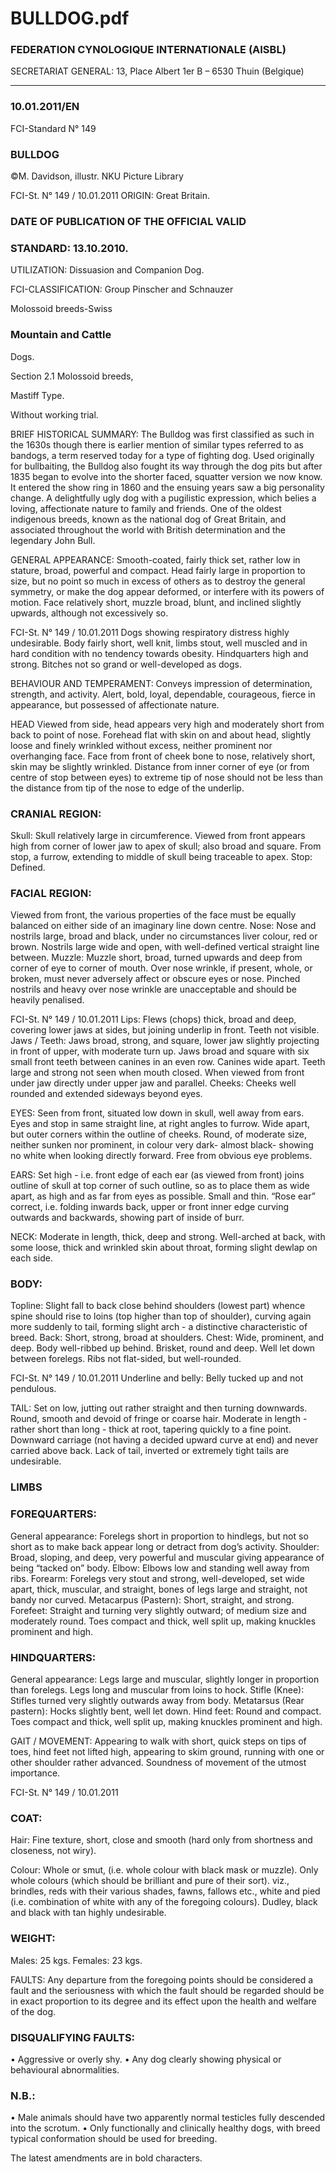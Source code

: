 # BULLDOG.pdf


### FEDERATION CYNOLOGIQUE INTERNATIONALE (AISBL)


SECRETARIAT GENERAL: 13, Place Albert 1er  B – 6530 Thuin (Belgique)
______________________________________________________________________________

### 10.01.2011/EN



FCI-Standard N° 149

### BULLDOG



©M. Davidson, illustr. NKU Picture Library




FCI-St. N° 149 / 10.01.2011
ORIGIN: Great Britain.

### DATE OF PUBLICATION OF THE OFFICIAL VALID



### STANDARD: 13.10.2010.



UTILIZATION: Dissuasion and Companion Dog.

FCI-CLASSIFICATION: Group
Pinscher and Schnauzer



Molossoid breeds-Swiss



### Mountain and Cattle



Dogs.

Section  2.1 Molossoid breeds,



Mastiff Type.

Without working trial.

BRIEF HISTORICAL SUMMARY: The Bulldog was first
classified as such in the 1630s though there is earlier mention of
similar types referred to as bandogs, a term reserved today for a type
of fighting dog. Used originally for bullbaiting, the Bulldog also
fought its way through the dog pits but after 1835 began to evolve
into the shorter faced, squatter version we now know. It entered the
show ring in 1860 and the ensuing years saw a big personality
change. A delightfully ugly dog with a pugilistic expression, which
belies a loving, affectionate nature to family and friends. One of the
oldest indigenous breeds, known as the national dog of Great
Britain, and associated throughout the world with British
determination and the legendary John Bull.

GENERAL APPEARANCE: Smooth-coated, fairly thick set,
rather low in stature, broad, powerful and compact. Head fairly large
in proportion to size, but no point so much in excess of others as to
destroy the general symmetry, or make the dog appear deformed, or
interfere with its powers of motion. Face relatively short, muzzle
broad, blunt, and inclined slightly upwards, although not
excessively so.




FCI-St. N° 149 / 10.01.2011
Dogs showing respiratory distress highly undesirable. Body fairly
short, well knit, limbs stout, well muscled and in hard condition with
no tendency towards obesity. Hindquarters high and strong.
Bitches not so grand or well-developed as dogs.

BEHAVIOUR AND TEMPERAMENT: Conveys impression of
determination, strength, and activity. Alert, bold, loyal, dependable,
courageous, fierce in appearance, but possessed of affectionate
nature.

HEAD Viewed from side, head appears very high and moderately
short from back to point of nose. Forehead flat with skin on and
about head, slightly loose and finely wrinkled without excess,
neither prominent nor overhanging face. Face from front of cheek
bone to nose, relatively short, skin may be slightly wrinkled.
Distance from inner corner of eye (or from centre of stop between
eyes) to extreme tip of nose should not be less than the distance
from tip of the nose to edge of the underlip.

### CRANIAL REGION:


Skull: Skull relatively large in circumference. Viewed from front
appears high from corner of lower jaw to apex of skull; also broad
and square. From stop, a furrow, extending to middle of skull being
traceable to apex.
Stop: Defined.

### FACIAL REGION:


Viewed from front, the various properties of the face must be
equally balanced on either side of an imaginary line down centre.
Nose: Nose and nostrils large, broad and black, under no
circumstances liver colour, red or brown. Nostrils large wide and
open, with well-defined vertical straight line between.
Muzzle: Muzzle short, broad, turned upwards and deep from corner
of eye to corner of mouth. Over nose wrinkle, if present, whole, or
broken, must never adversely affect or obscure eyes or nose.
Pinched nostrils and heavy over nose wrinkle are unacceptable
and should be heavily penalised.


FCI-St. N° 149 / 10.01.2011
Lips: Flews (chops) thick, broad and deep, covering lower jaws at
sides, but joining underlip in front. Teeth not visible.
Jaws / Teeth: Jaws broad, strong, and square, lower jaw slightly
projecting in front of upper, with moderate turn up. Jaws broad
and square with six small front teeth between canines in an even
row. Canines wide apart. Teeth large and strong not seen when
mouth closed. When viewed from front under jaw directly under
upper jaw and parallel.
Cheeks: Cheeks well rounded and extended sideways beyond eyes.

EYES: Seen from front, situated low down in skull, well away from
ears. Eyes and stop in same straight line, at right angles to furrow.
Wide apart, but outer corners within the outline of cheeks. Round, of
moderate size, neither sunken nor prominent, in colour very dark-
almost black- showing no white when looking directly forward.
Free from obvious eye problems.

EARS: Set high - i.e. front edge of each ear (as viewed from front)
joins outline of skull at top corner of such outline, so as to place
them as wide apart, as high and as far from eyes as possible. Small
and thin. “Rose ear” correct, i.e. folding inwards back, upper or front
inner edge curving outwards and backwards, showing part of inside
of burr.

NECK: Moderate in length, thick, deep and strong. Well-arched at
back, with some loose,
thick and wrinkled skin about throat, forming slight dewlap on each
side.

### BODY:


Topline: Slight fall to back close behind shoulders (lowest part)
whence spine should rise to loins (top higher than top of shoulder),
curving again more suddenly to tail, forming slight arch - a
distinctive characteristic of breed.
Back: Short, strong, broad at shoulders.
Chest: Wide, prominent, and deep. Body well-ribbed up behind.
Brisket, round and deep. Well let down between forelegs. Ribs not
flat-sided, but well-rounded.


FCI-St. N° 149 / 10.01.2011
Underline and belly: Belly tucked up and not pendulous.

TAIL: Set on low, jutting out rather straight and then turning
downwards. Round, smooth and devoid of fringe or coarse hair.
Moderate in length - rather short than long - thick at root, tapering
quickly to a fine point. Downward carriage (not having a decided
upward curve at end) and never carried above back. Lack of tail,
inverted or extremely tight tails are undesirable.

### LIMBS



### FOREQUARTERS:


General appearance: Forelegs short in proportion to hindlegs, but not
so short as to make back appear long or detract from dog’s activity.
Shoulder: Broad, sloping, and deep, very powerful and muscular
giving appearance of being “tacked on” body.
Elbow: Elbows low and standing well away from ribs.
Forearm: Forelegs very stout and strong, well-developed, set wide
apart, thick, muscular, and straight, bones of legs large and straight,
not bandy nor curved.
Metacarpus (Pastern): Short, straight, and strong.
Forefeet: Straight and turning very slightly outward; of medium size
and moderately round. Toes compact and thick, well split up,
making knuckles prominent and high.

### HINDQUARTERS:


General appearance: Legs large and muscular, slightly longer in
proportion than forelegs. Legs long and muscular from loins to hock.
Stifle (Knee): Stifles turned very slightly outwards away from body.
Metatarsus (Rear pastern): Hocks slightly bent, well let down.
Hind feet: Round and compact. Toes compact and thick, well split
up, making knuckles prominent and high.

GAIT / MOVEMENT: Appearing to walk with short, quick steps
on tips of toes, hind feet not lifted high, appearing to skim ground,
running with one or other shoulder rather advanced. Soundness of
movement of the utmost importance.



FCI-St. N° 149 / 10.01.2011


### COAT:


Hair: Fine texture, short, close and smooth (hard only from shortness
and closeness, not wiry).

Colour: Whole or smut, (i.e. whole colour with black mask or
muzzle). Only whole colours (which should be brilliant and pure of
their sort).  viz., brindles, reds with their various shades, fawns,
fallows etc., white and pied (i.e. combination of white with any of
the foregoing colours). Dudley, black and black with tan highly
undesirable.

### WEIGHT:


Males:
25 kgs.
Females: 23 kgs.

FAULTS: Any departure from the foregoing points should be
considered a fault and the seriousness with which the fault should be
regarded should be in exact proportion to its degree and its effect
upon the health and welfare of the dog.

### DISQUALIFYING FAULTS:


•
Aggressive or overly shy.
•
Any dog clearly showing physical or behavioural abnormalities.

### N.B.:


•
Male animals should have two apparently normal testicles fully
descended into the scrotum.
•
Only functionally and clinically healthy dogs, with breed
typical conformation should be used for breeding.

The latest amendments are in bold characters.





